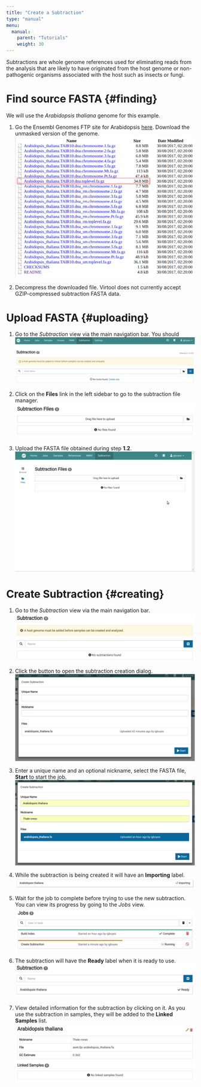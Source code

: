 ```yaml
---
title: "Create a Subtraction"
type: "manual"
menu:
  manual:
    parent: "Tutorials"
    weight: 30
---
```


Subtractions are whole genome references used for eliminating reads from the analysis that are likely to have originated from the host genome or non-pathogenic organisms associated with the host such as insects or fungi.

# Find source FASTA {#finding}

We will use the _Arabidopsis thaliana_ genome for this example.

1. Go the Ensembl Genomes FTP site for Arabidopsis [here](ftp://ftp.ensemblgenomes.org/pub/plants/release-37/fasta/arabidopsis_thaliana/dna/). Download the unmasked version of the genome.
   !["Download Arabidopsis Genome"](download.png)

2. Decompress the downloaded file. Virtool does not currently accept GZIP-compressed subtraction FASTA data.

# Upload FASTA {#uploading}

1. Go to the _Subtraction_ view via the main navigation bar. You should
   !["Main Subtraction View"](empty.png)

2. Click on the **Files** link in the left sidebar to go to the subtraction file manager.
   !["Subtraction File Manager](upload_manager.png)

3. Upload the FASTA file obtained during step **1.2**.
   !["Upload Subtraction File"](upload.gif)

# Create Subtraction {#creating}

1. Go to the _Subtraction_ view via the main navigation bar.
   ![Subtraction Listing](subtraction.png)

2. Click the <i class="vtfont i-new-entry"></i> button to open the subtraction creation dialog.
   ![Creation Dialog](create.png)

3. Enter a unique name and an optional nickname, select the FASTA file, **Start** to start the job.
   ![Filled Creation Dialog](create_filled.png)

4. While the subtraction is being created it will have an **Importing** label.
   ![Subtraction Importing](importing.png)

5. Wait for the job to complete before trying to use the new subtraction. You can view its progress by going to the _Jobs_ view.
   ![Subtraction Job in Progress](job.png)

6. The subtraction will have the <i class="vtfont i-checkmark"></i> **Ready** label when it is ready to use.
   ![Subtraction Ready](ready.png)

7. View detailed information for the subtraction by clicking on it. As you use the subtraction in samples, they will be added to the **Linked Samples** list.
   ![Subtraction Detail](detail.png)
